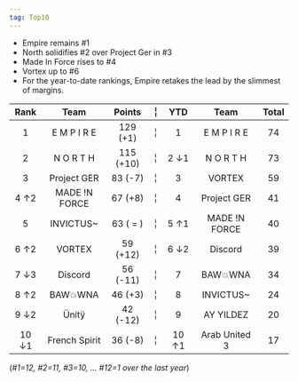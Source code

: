 ```yaml
---
tag: Top10
---
```


- Empire remains #1
- North solidifies #2 over Project Ger in #3
- Made In Force rises to #4
- Vortex up to #6
- For the year-to-date rankings, Empire retakes the lead by the slimmest of margins.


Rank | Team | Points |  ╎  | YTD  | Team | Total  
:--: | :--: | :--: |  :--:  | :--: | :--: | :--:  
1 | E M P I R E | 129 (+1) |  ╎  | 1 | E M P I R E | 74  
2 | N O R T H | 115 (+10) |  ╎  | 2  ↓1 | N O R T H | 73  
3 | Project GER | 83 (-7) |  ╎  | 3 | VORTEX | 59  
4 ↑2 | MADE !N FORCE | 67 (+8) |  ╎  | 4 | Project GER | 41  
5 | INVICTUS~ | 63 ( = ) |  ╎  | 5  ↑1 | MADE !N FORCE | 40  
6 ↑2 | VORTEX | 59 (+12) |  ╎  | 6  ↓2 | Discord | 39  
7 ↓3 | Discord | 56 (-11) |  ╎  | 7 | BAW💥WNA | 34  
8 ↑2 | BAW💥WNA | 46 (+3) |  ╎  | 8 | INVICTUS~ | 24  
9 ↓2 | Ünitÿ | 42 (-12) |  ╎  | 9 | AY YILDEZ | 20  
10 ↓1 | French Spirit | 36 (-8) |  ╎  | 10  ↑1 | Arab United 3 | 17  

(*#1=12, #2=11, #3=10,  … #12=1 over the last year*)
